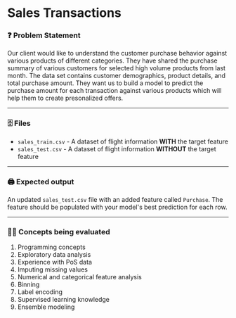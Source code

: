 # Sales Transactions

### ❓ Problem Statement
Our client would like to understand the customer purchase behavior against various products of different categories. They have shared the purchase summary of various customers for
selected high volume products from last month. The data set contains customer demographics, product details, and total purchase amount. They want us to build a model to predict the
purchase amount for each transaction against various products which will help them to create presonalized offers.

---

### 🗄️ Files
* `sales_train.csv` - A dataset of flight information **WITH** the target feature
* `sales_test.csv` - A dataset of flight information **WITHOUT** the target feature

---

### 🖨️ Expected output
An updated `sales_test.csv` file with an added feature called `Purchase`. The feature should be populated with your model's best prediction for each row.

---

### 👩‍💻 Concepts being evaluated
1. Programming concepts
2. Exploratory data analysis
3. Experience with PoS data
4. Imputing missing values
5. Numerical and categorical feature analysis
6. Binning
7. Label encoding
8. Supervised learning knowledge
9. Ensemble modeling
